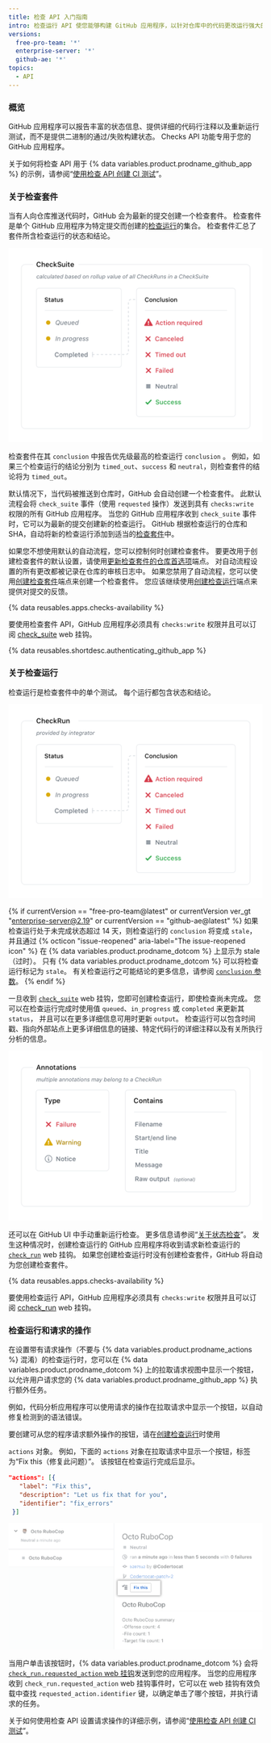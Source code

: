 ```yaml
---
title: 检查 API 入门指南
intro: 检查运行 API 使您能够构建 GitHub 应用程序，以针对仓库中的代码更改运行强大的检查。 您可以创建应用程序以执行持续集成 、代码分析或代码扫描服务，并提供有关提交的详细反馈。
versions:
  free-pro-team: '*'
  enterprise-server: '*'
  github-ae: '*'
topics:
  - API
---
```


### 概览

GitHub 应用程序可以报告丰富的状态信息、提供详细的代码行注释以及重新运行测试，而不是提供二进制的通过/失败构建状态。 Checks API 功能专用于您的 GitHub 应用程序。

关于如何将检查 API 用于 {% data variables.product.prodname_github_app %} 的示例，请参阅“[使用检查 API 创建 CI 测试](/apps/quickstart-guides/creating-ci-tests-with-the-checks-api/)”。

### 关于检查套件

当有人向仓库推送代码时，GitHub 会为最新的提交创建一个检查套件。 检查套件是单个 GitHub 应用程序为特定提交而创建的[检查运行](/rest/reference/checks#check-runs)的集合。 检查套件汇总了套件所含检查运行的状态和结论。

![检查套件工作流程](/assets/images/check_suites.png)

检查套件在其 `conclusion` 中报告优先级最高的检查运行 `conclusion` 。 例如，如果三个检查运行的结论分别为 `timed_out`、`success` 和 `neutral`，则检查套件的结论将为 `timed_out`。

默认情况下，当代码被推送到仓库时，GitHub 会自动创建一个检查套件。 此默认流程会将 `check_suite` 事件（使用 `requested` 操作）发送到具有 `checks:write` 权限的所有 GitHub 应用程序。 当您的 GitHub 应用程序收到 `check_suite` 事件时，它可以为最新的提交创建新的检查运行。 GitHub 根据检查运行的仓库和 SHA，自动将新的检查运行添加到适当的[检查套件](/rest/reference/checks#check-suites)中。

如果您不想使用默认的自动流程，您可以控制何时创建检查套件。 要更改用于创建检查套件的默认设置，请使用[更新检查套件的仓库首选项](/rest/reference/checks#update-repository-preferences-for-check-suites)端点。 对自动流程设置的所有更改都被记录在仓库的审核日志中。 如果您禁用了自动流程，您可以使用[创建检查套件](/rest/reference/checks#create-a-check-suite)端点来创建一个检查套件。 您应该继续使用[创建检查运行](/rest/reference/checks#create-a-check-run)端点来提供对提交的反馈。

{% data reusables.apps.checks-availability %}

要使用检查套件 API，GitHub 应用程序必须具有 `checks:write` 权限并且可以订阅 [check_suite](/webhooks/event-payloads/#check_suite) web 挂钩。

{% data reusables.shortdesc.authenticating_github_app %}

### 关于检查运行

检查运行是检查套件中的单个测试。 每个运行都包含状态和结论。

![检查运行工作流程](/assets/images/check_runs.png)

{% if currentVersion == "free-pro-team@latest" or currentVersion ver_gt "enterprise-server@2.19" or currentVersion == "github-ae@latest" %}
如果检查运行处于未完成状态超过 14 天，则检查运行的 `conclusion` 将变成 `stale`，并且通过
{% octicon "issue-reopened" aria-label="The issue-reopened icon" %} 在 {% data variables.product.prodname_dotcom %} 上显示为 stale（过时）。 只有 {% data variables.product.prodname_dotcom %} 可以将检查运行标记为 `stale`。 有关检查运行之可能结论的更多信息，请参阅 [`conclusion` 参数](/rest/reference/checks#create-a-check-run--parameters)。
{% endif %}

一旦收到 [`check_suite`](/webhooks/event-payloads/#check_suite) web 挂钩，您即可创建检查运行，即使检查尚未完成。 您可以在检查运行完成时使用值 `queued`、`in_progress` 或 `completed` 来更新其 `status`， 并且可以在更多详细信息可用时更新 `output`。 检查运行可以包含时间戳、指向外部站点上更多详细信息的链接、特定代码行的详细注释以及有关所执行分析的信息。

![检查运行注释](/assets/images/check_run_annotations.png)

还可以在 GitHub UI 中手动重新运行检查。 更多信息请参阅“[关于状态检查](/articles/about-status-checks#checks)”。 发生这种情况时，创建检查运行的 GitHub 应用程序将收到请求新检查运行的 [`check_run`](/webhooks/event-payloads/#check_run) web 挂钩。 如果您创建检查运行时没有创建检查套件，GitHub 将自动为您创建检查套件。

{% data reusables.apps.checks-availability %}

要使用检查运行 API，GitHub 应用程序必须具有 `checks:write` 权限并且可以订阅 [ccheck_run](/webhooks/event-payloads#check_run) web 挂钩。

### 检查运行和请求的操作

在设置带有请求操作（不要与 {% data variables.product.prodname_actions %} 混淆）的检查运行时，您可以在 {% data variables.product.prodname_dotcom %} 上的拉取请求视图中显示一个按钮，以允许用户请求您的 {% data variables.product.prodname_github_app %} 执行额外任务。

例如，代码分析应用程序可以使用请求的操作在拉取请求中显示一个按钮，以自动修复检测到的语法错误。

要创建可从您的程序请求额外操作的按钮，请在[创建检查运行](/rest/reference/checks/#create-a-check-run)时使用

`actions` 对象。 例如，下面的 `actions` 对象在拉取请求中显示一个按钮，标签为“Fix this（修复此问题）”。 该按钮在检查运行完成后显示。 



   ```json
  "actions": [{
      "label": "Fix this",
      "description": "Let us fix that for you",
      "identifier": "fix_errors"
    }]
  ```
</p> 

![检查运行请求操作按钮](/assets/images/github-apps/github_apps_checks_fix_this_button.png)

当用户单击该按钮时，{% data variables.product.prodname_dotcom %} 会将 [`check_run.requested_action` web 挂钩](/webhooks/event-payloads/#check_run)发送到您的应用程序。 当您的应用程序收到 `check_run.requested_action` web 挂钩事件时，它可以在 web 挂钩有效负载中查找 `requested_action.identifier` 键，以确定单击了哪个按钮，并执行请求的任务。

关于如何使用检查 API 设置请求操作的详细示例，请参阅“[使用检查 API 创建 CI 测试](/apps/quickstart-guides/creating-ci-tests-with-the-checks-api/#part-2-creating-the-octo-rubocop-ci-test)”。
